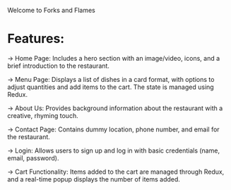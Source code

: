 Welcome to Forks and Flames

# Features:

  -> Home Page: Includes a hero section with an image/video, icons, and a brief introduction to the restaurant.
  
  -> Menu Page: Displays a list of dishes in a card format, with options to adjust quantities and add items to the cart. The state is managed using Redux.
  
  -> About Us: Provides background information about the restaurant with a creative, rhyming touch.
  
  -> Contact Page: Contains dummy location, phone number, and email for the restaurant.
  
  -> Login: Allows users to sign up and log in with basic credentials (name, email, password).
  
  -> Cart Functionality: Items added to the cart are managed through Redux, and a real-time popup displays the number of items added.
